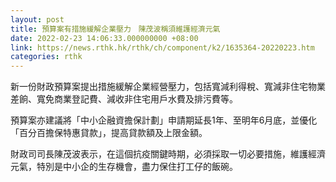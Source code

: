 ```yaml
---
layout: post
title: 預算案有措施緩解企業壓力　陳茂波稱須維護經濟元氣
date: 2022-02-23 14:06:33.000000000 +08:00
link: https://news.rthk.hk/rthk/ch/component/k2/1635364-20220223.htm
categories: rthk
---
```


新一份財政預算案提出措施緩解企業經營壓力，包括寬減利得稅、寬減非住宅物業差餉、寬免商業登記費、減收非住宅用戶水費及排污費等。

預算案亦建議將「中小企融資擔保計劃」申請期延長1年、至明年6月底，並優化「百分百擔保特惠貸款」，提高貸款額及上限金額。

財政司司長陳茂波表示，在這個抗疫關鍵時期，必須採取一切必要措施，維護經濟元氣，特別是中小企的生存機會，盡力保住打工仔的飯碗。
